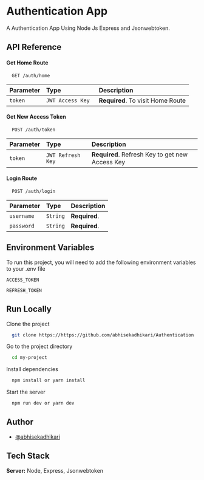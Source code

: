
# Authentication App

A Authentication App Using Node Js Express and Jsonwebtoken.


## API Reference

#### Get Home Route

```http
  GET /auth/home
```

| Parameter | Type     | Description                |
| :-------- | :------- | :------------------------- |
| `token` | `JWT Access Key ` | **Required**. To visit Home Route |

#### Get New Access Token

```http
  POST /auth/token
```

| Parameter | Type     | Description                       |
| :-------- | :------- | :-------------------------------- |
| `token`      | `JWT Refresh Key` | **Required**. Refresh Key to get new Access Key |

#### Login Route

```http
  POST /auth/login
```

| Parameter | Type     | Description                       |
| :-------- | :------- | :-------------------------------- |
| `username`      | `String` | **Required**.  |
| `password`      | `String` | **Required**.  |




## Environment Variables

To run this project, you will need to add the following environment variables to your .env file

`ACCESS_TOKEN`

`REFRESH_TOKEN`


## Run Locally

Clone the project

```bash
  git clone https://https://github.com/abhisekadhikari/Authentication
```

Go to the project directory

```bash
  cd my-project
```

Install dependencies

```bash
  npm install or yarn install
```

Start the server

```bash
  npm run dev or yarn dev
```


## Author

- [@abhisekadhikari](https://www.github.com/abhisekadhikari)


## Tech Stack

**Server:** Node, Express, Jsonwebtoken

